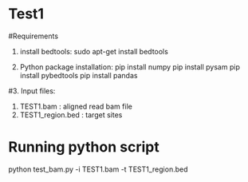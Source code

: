 # Test1

#Requirements
1. install bedtools:
sudo apt-get install bedtools

2. Python package installation:
pip install numpy
pip install pysam
pip install pybedtools
pip install pandas


#3. Input files:
1. TEST1.bam : aligned read bam file
2. TEST1_region.bed : target sites 

# Running python script
python test_bam.py -i TEST1.bam -t TEST1_region.bed